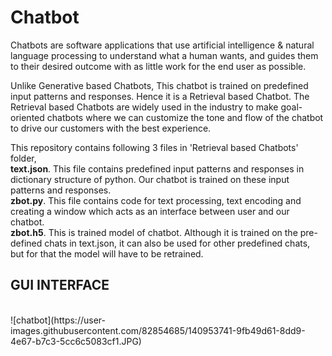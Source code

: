 # Chatbot

Chatbots are software applications that use artificial intelligence & natural language processing to understand what a human wants, and guides them to their desired outcome with as little work for the end user as possible. 

Unlike Generative based Chatbots, This chatbot is trained on predefined input patterns and responses. Hence it is a Retrieval based Chatbot. The Retrieval based Chatbots are widely used in the industry to make goal-oriented chatbots where we can customize the tone and flow of the chatbot to drive our customers with the best experience.

This repository contains following 3 files in 'Retrieval based Chatbots' folder,<br/>
**text.json**. This file contains predefined input patterns and responses in dictionary structure of python. Our chatbot is trained on these input patterns and responses.<br/>
**zbot.py**. This file contains code for text processing, text encoding and creating a window which acts as an interface between user and our chatbot. <br/>
**zbot.h5**. This is trained model of chatbot. Although it is trained on the pre-defined chats in text.json, it can also be used for other predefined chats, but for that the model will have to be retrained.  

<h2>GUI INTERFACE</h2><br>
![chatbot](https://user-images.githubusercontent.com/82854685/140953741-9fb49d61-8dd9-4e67-b7c3-5cc6c5083cf1.JPG)
